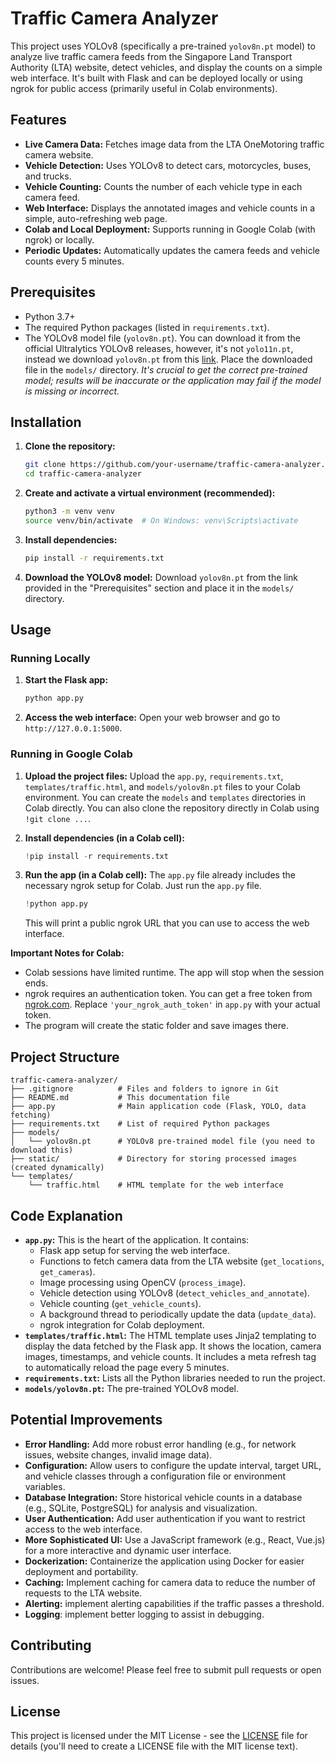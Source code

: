 # Traffic Camera Analyzer

This project uses YOLOv8 (specifically a pre-trained `yolov8n.pt` model) to analyze live traffic camera feeds from the Singapore Land Transport Authority (LTA) website, detect vehicles, and display the counts on a simple web interface.  It's built with Flask and can be deployed locally or using ngrok for public access (primarily useful in Colab environments).

## Features

*   **Live Camera Data:**  Fetches image data from the LTA OneMotoring traffic camera website.
*   **Vehicle Detection:**  Uses YOLOv8 to detect cars, motorcycles, buses, and trucks.
*   **Vehicle Counting:**  Counts the number of each vehicle type in each camera feed.
*   **Web Interface:**  Displays the annotated images and vehicle counts in a simple, auto-refreshing web page.
*   **Colab and Local Deployment:**  Supports running in Google Colab (with ngrok) or locally.
*   **Periodic Updates:**  Automatically updates the camera feeds and vehicle counts every 5 minutes.

## Prerequisites

*   Python 3.7+
*   The required Python packages (listed in `requirements.txt`).
*   The YOLOv8 model file (`yolov8n.pt`).  You can download it from the official Ultralytics YOLOv8 releases, however, it's not `yolo11n.pt`, instead we download `yolov8n.pt` from this [link](https://github.com/ultralytics/assets/releases/download/v0.0.0/yolov8n.pt). Place the downloaded file in the `models/` directory.  *It's crucial to get the correct pre-trained model;  results will be inaccurate or the application may fail if the model is missing or incorrect.*

## Installation

1.  **Clone the repository:**

    ```bash
    git clone https://github.com/your-username/traffic-camera-analyzer.git
    cd traffic-camera-analyzer
    ```

2.  **Create and activate a virtual environment (recommended):**

    ```bash
    python3 -m venv venv
    source venv/bin/activate  # On Windows: venv\Scripts\activate
    ```

3.  **Install dependencies:**

    ```bash
    pip install -r requirements.txt
    ```

4.  **Download the YOLOv8 model:**  Download `yolov8n.pt` from the link provided in the "Prerequisites" section and place it in the `models/` directory.

## Usage

### Running Locally

1.  **Start the Flask app:**

    ```bash
    python app.py
    ```

2.  **Access the web interface:** Open your web browser and go to `http://127.0.0.1:5000`.

### Running in Google Colab

1.  **Upload the project files:** Upload the `app.py`, `requirements.txt`, `templates/traffic.html`, and `models/yolov8n.pt` files to your Colab environment.  You can create the `models` and `templates` directories in Colab directly.  You can also clone the repository directly in Colab using `!git clone ...`.

2.  **Install dependencies (in a Colab cell):**

    ```python
    !pip install -r requirements.txt
    ```

3.  **Run the app (in a Colab cell):**  The `app.py` file already includes the necessary ngrok setup for Colab. Just run the `app.py` file.

    ```python
    !python app.py
    ```
    This will print a public ngrok URL that you can use to access the web interface.

**Important Notes for Colab:**

*   Colab sessions have limited runtime.  The app will stop when the session ends.
*   ngrok requires an authentication token.  You can get a free token from [ngrok.com](https://ngrok.com/). Replace `'your_ngrok_auth_token'` in `app.py` with your actual token.
* The program will create the static folder and save images there.

## Project Structure

```
traffic-camera-analyzer/
├── .gitignore          # Files and folders to ignore in Git
├── README.md           # This documentation file
├── app.py              # Main application code (Flask, YOLO, data fetching)
├── requirements.txt    # List of required Python packages
├── models/
│   └── yolov8n.pt      # YOLOv8 pre-trained model file (you need to download this)
├── static/             # Directory for storing processed images (created dynamically)
└── templates/
    └── traffic.html    # HTML template for the web interface
```

## Code Explanation

*   **`app.py`:**  This is the heart of the application. It contains:
    *   Flask app setup for serving the web interface.
    *   Functions to fetch camera data from the LTA website (`get_locations`, `get_cameras`).
    *   Image processing using OpenCV (`process_image`).
    *   Vehicle detection using YOLOv8 (`detect_vehicles_and_annotate`).
    *   Vehicle counting (`get_vehicle_counts`).
    *   A background thread to periodically update the data (`update_data`).
    *   ngrok integration for Colab deployment.
*   **`templates/traffic.html`:**  The HTML template uses Jinja2 templating to display the data fetched by the Flask app.  It shows the location, camera images, timestamps, and vehicle counts. It includes a meta refresh tag to automatically reload the page every 5 minutes.
*   **`requirements.txt`:** Lists all the Python libraries needed to run the project.
*  **`models/yolov8n.pt`:** The pre-trained YOLOv8 model.

## Potential Improvements

*   **Error Handling:**  Add more robust error handling (e.g., for network issues, website changes, invalid image data).
*   **Configuration:**  Allow users to configure the update interval, target URL, and vehicle classes through a configuration file or environment variables.
*   **Database Integration:** Store historical vehicle counts in a database (e.g., SQLite, PostgreSQL) for analysis and visualization.
*   **User Authentication:**  Add user authentication if you want to restrict access to the web interface.
*   **More Sophisticated UI:**  Use a JavaScript framework (e.g., React, Vue.js) for a more interactive and dynamic user interface.
*   **Dockerization:** Containerize the application using Docker for easier deployment and portability.
*   **Caching:** Implement caching for camera data to reduce the number of requests to the LTA website.
* **Alerting:** implement alerting capabilities if the traffic passes a threshold.
* **Logging**: implement better logging to assist in debugging.

## Contributing

Contributions are welcome!  Please feel free to submit pull requests or open issues.

## License

This project is licensed under the MIT License - see the [LICENSE](LICENSE) file for details (you'll need to create a LICENSE file with the MIT license text).
